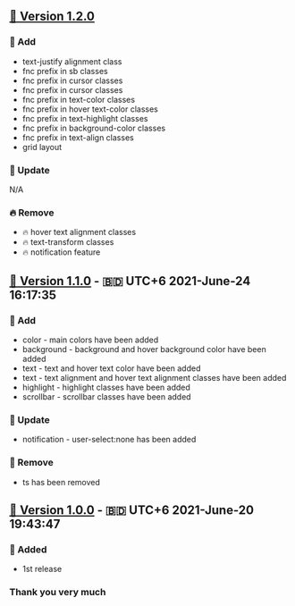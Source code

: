 ## [🔖 Version 1.2.0](https://github.com/afancy-org/afancy/releases/tag/v1.2.0)
### 🌱 Add
- text-justify alignment class
- fnc prefix in sb classes
- fnc prefix in cursor classes
- fnc prefix in cursor classes
- fnc prefix in text-color classes
- fnc prefix in hover text-color classes
- fnc prefix in text-highlight classes
- fnc prefix in background-color classes
- fnc prefix in text-align classes
- grid layout



### 🌳 Update
N/A

### 🔥 Remove
- 🔥 hover text alignment classes
- 🔥 text-transform classes
- 🔥 notification feature




## [🔖 Version 1.1.0](https://github.com/afancy-org/afancy/releases/tag/v1.1.0) - 🇧🇩 UTC+6 2021-June-24 16:17:35
### 🚩 Add
- color - main colors have been added
- background - background and hover background color have been added
- text - text and hover text color have been added
- text - text alignment and hover text alignment classes have been added
- highlight - highlight classes have been added
- scrollbar - scrollbar classes have been added
### 🚩 Update
- notification - user-select:none has been added
### 🚩 Remove
- ts has been removed




## [🔖 Version 1.0.0](https://github.com/afancy-org/afancy/releases/tag/v1.0.0) - 🇧🇩 UTC+6 2021-June-20 19:43:47
### 🚩 Added
- 1st release




### Thank you very much
